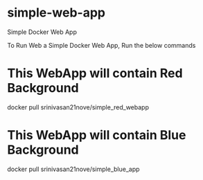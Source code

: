 # simple-web-app
Simple Docker Web App

To Run Web a Simple Docker Web App, Run the below commands

# This WebApp will contain Red Background
docker pull srinivasan21nove/simple_red_webapp

# This WebApp will contain Blue Background
docker pull srinivasan21nove/simple_blue_app
